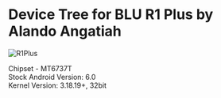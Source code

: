 # Device Tree for BLU R1 Plus by Alando Angatiah
![R1Plus](https://cdn2.gsmarena.com/vv/bigpic/blu-r1-plus.jpg)
  
 Chipset - MT6737T  
 Stock Android Version: 6.0  
 Kernel Version: 3.18.19+, 32bit  
 
